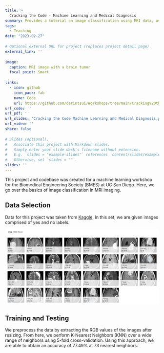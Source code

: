 ```yaml
---
title: >
  Cracking the Code - Machine Learning and Medical Diagnosis
summary: Provides a tutorial on image classification using MRI data, as well as an overview of machine learning in biomedical engineering.
tags:
  - Teaching
date: "2023-02-27"

# Optional external URL for project (replaces project detail page).
external_link: ''

image:
  caption: MRI image with a brain tumor
  focal_point: Smart

links:
  - icon: github
    icon_pack: fab
    name: Code
    url: https://github.com/darintsui/Workshops/tree/main/Cracking%20the%20Code%20-%20Machine%20Learning%20and%20Medical%20Diagnosis
url_code: ''
url_pdf: ''
url_slides: 'Cracking the Code Machine Learning and Medical Diagnosis.pdf'
url_video: ''
share: false

# Slides (optional).
#   Associate this project with Markdown slides.
#   Simply enter your slide deck's filename without extension.
#   E.g. `slides = "example-slides"` references `content/slides/example-slides.md`.
#   Otherwise, set `slides = ""`.
slides: ''
---
```


This project and codebase was created for a machine learning workshop for the Biomedical Engineering Society (BMES) at UC San Diego. Here, we go over the basics of image classification in MRI imaging.

## Data Selection 

Data for this project was taken from [Kaggle](https://www.kaggle.com/datasets/navoneel/brain-mri-images-for-brain-tumor-detection). In this set, we are given images comprised of yes and no labels.

<p align="center">
<img src="yes.png" alt="Yes label" width="600"/>
</p>

## Training and Testing

We preprocess the data by extracting the RGB values of the images after resizing. From here, we perform K-Nearest Neighbors (KNN) over a wide range of neighbors using 5-fold cross-validation. Using this approach, we are able to obtain an accuracy of 77.49% at 73 nearest neighbors.
